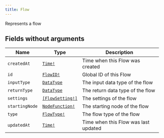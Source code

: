 ```yaml
---
title: Flow
---
```


Represents a flow

## Fields without arguments

| Name | Type | Description |
|------|------|-------------|
| `createdAt` | [`Time!`](../scalar/time.md) | Time when this Flow was created |
| `id` | [`FlowID!`](../scalar/flowid.md) | Global ID of this Flow |
| `inputType` | [`DataType`](../object/datatype.md) | The input data type of the flow |
| `returnType` | [`DataType`](../object/datatype.md) | The return data type of the flow |
| `settings` | [`[FlowSetting!]`](../object/flowsetting.md) | The settings of the flow |
| `startingNode` | [`NodeFunction!`](../object/nodefunction.md) | The starting node of the flow |
| `type` | [`FlowType!`](../object/flowtype.md) | The flow type of the flow |
| `updatedAt` | [`Time!`](../scalar/time.md) | Time when this Flow was last updated |

